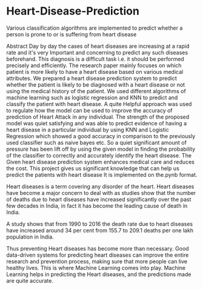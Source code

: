 # Heart-Disease-Prediction
Various classification algorithms are implemented to predict whether a person is prone to or is suffering from heart disease

Abstract
Day by day the cases of heart diseases are increasing at a rapid rate and it's very Important and concerning to predict any such diseases beforehand. This diagnosis is a difficult task i.e. it should be performed precisely and efficiently. The research paper mainly focuses on which patient is more likely to have a heart disease based on various medical attributes. We prepared a heart disease prediction system to predict whether the patient is likely to be diagnosed with a heart disease or not using the medical history of the patient. We used different algorithms of machine learning such as logistic regression and KNN to predict and classify the patient with heart disease. A quite Helpful approach was used to regulate how the model can be used to improve the accuracy of prediction of Heart Attack in any individual. The strength of the proposed model was quiet satisfying and was able to predict evidence of having a heart disease in a particular individual by using KNN and Logistic Regression which showed a good accuracy in comparison to the previously used classifier such as naive bayes etc. So a quiet significant amount of pressure has been lift off by using the given model in finding the probability of the classifier to correctly and accurately identify the heart disease. The Given heart disease prediction system enhances medical care and reduces the cost. This project gives us significant knowledge that can help us predict the patients with heart disease It is implemented on the.pynb format.


Heart diseases is a term covering any disorder of the heart. Heart diseases have become a major concern to deal with as studies show that the number of deaths due to heart diseases have increased significantly over the past few decades in India, in fact it has become the leading cause of death in India.

A study shows that from 1990 to 2016 the death rate due to heart diseases have increased around 34 per cent from 155.7 to 209.1 deaths per one lakh population in India.

Thus preventing Heart diseases has become more than necessary. Good data-driven systems for predicting heart diseases can improve the entire research and prevention process, making sure that more people can live healthy lives. This is where Machine Learning comes into play. Machine Learning helps in predicting the Heart diseases, and the predictions made are quite accurate.
